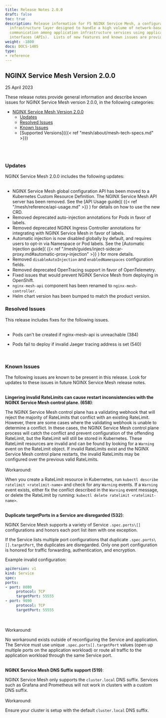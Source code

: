 ```yaml
---
title: Release Notes 2.0.0
draft: false
toc: true
description: Release information for F5 NGINX Service Mesh, a configurable, low‑latency
  infrastructure layer designed to handle a high volume of network‑based interprocess
  communication among application infrastructure services using application programming
  interfaces (APIs).  Lists of new features and known issues are provided.
weight: -1800
docs: DOCS-1485
type:
- reference
---
```


## NGINX Service Mesh Version 2.0.0

25 April 2023

<!-- vale off -->

These release notes provide general information and describe known issues for NGINX Service Mesh version 2.0.0, in the following categories:

- [NGINX Service Mesh Version 2.0.0](#nginx-service-mesh-version-200)
  - [Updates](#updates)
  - [Resolved Issues](#resolved-issues)
  - [Known Issues](#known-issues)
  - [Supported Versions]({{< ref "mesh/about/mesh-tech-specs.md" >}})

<br/>
<br/>
<span id="200-updates"></a>

### **Updates**

NGINX Service Mesh 2.0.0 includes the following updates:
<br/><br/>

- NGINX Service Mesh global configuration API has been moved to a Kubernetes Custom Resource Definition. The NGINX Service Mesh API server has been removed. See the [API Usage guide]( {{< ref "/mesh/reference/api-usage.md" >}} ) for details on how to use the new CRD.
- Removed deprecated auto-injection annotations for Pods in favor of labels.
- Removed deprecated NGINX Ingress Controller annotations for integrating with NGINX Service Mesh in favor of labels.
- Automatic injection is now disabled globally by default, and requires users to opt-in via Namespace or Pod labels. See the [Automatic Injection guide]( {{< ref "/mesh/guides/inject-sidecar-proxy.md#automatic-proxy-injection" >}} ) for more details.
- Removed `disableAutoInjection` and `enabledNamespaces` configuration fields.
- Removed deprecated OpenTracing support in favor of OpenTelemetry.
- Fixed issues that would prevent NGINX Service Mesh from deploying in OpenShift.
- `nginx-mesh-api` component has been renamed to `nginx-mesh-controller`.
- Helm chart version has been bumped to match the product version.


<span id="200-resolved"></a>

### **Resolved Issues**

This release includes fixes for the following issues.
<br/><br/>


- Pods can't be created if nginx-mesh-api is unreachable (384)

- Pods fail to deploy if invalid Jaeger tracing address is set (540)

<br/>

<span id="200-issues"></a>

### **Known Issues**

The following issues are known to be present in this release. Look for updates to these issues in future NGINX Service Mesh release notes.
<br/>


<br/>**Lingering invalid RateLimits can cause restart inconsistencies with the NGINX Service Mesh control plane. (658)**:
  <br/>

The NGINX Service Mesh control plane has a validating webhook that will reject the majority of RateLimits that conflict with an existing RateLimit. However, there are some cases where the validating webhook is unable to determine a conflict. In these cases, the NGINX Service Mesh control plane process will catch the conflict and prevent configuration of the offending RateLimit, but the RateLimit will still be stored in Kubernetes. These RateLimit resources are invalid and can be found by looking for a `Warning` event on the RateLimit object. If invalid RateLimits exist and the NGINX Service Mesh control plane restarts, the invalid RateLimits may be configured over the previous valid RateLimits.
  <br/>
  <br/>
  Workaround:
  <br/>

When you create a RateLimit resource in Kubernetes, run `kubectl describe ratelimit <ratelimit-name>` and check for any `Warning` events. If a `Warning` event exists, either fix the conflict described in the `Warning` event message, or delete the RateLimit by running: `kubectl delete ratelimit <ratelimit-name>`.


<br/>**Duplicate targetPorts in a Service are disregarded (532)**:
  <br/>

NGINX Service Mesh supports a variety of Service `.spec.ports\[]` configurations and honors each port list item with one exception.

If the Service lists multiple port configurations that duplicate `.spec.ports\[].targetPort`, the duplicates are disregarded. Only one port configuration is honored for traffic forwarding, authentication, and encryption.

Example invalid configuration:


```yaml
apiVersion: v1
kind: Service
spec:
ports:
- port: 8080
     protocol: TCP
     targetPort: 55555
- port: 9090
     protocol: TCP
     targetPort: 55555
```

  <br/>
  <br/>
  Workaround:
  <br/>

No workaround exists outside of reconfiguring the Service and application. The Service must use unique `.spec.ports[].targetPort` values (open up multiple ports on the application workload) or route all traffic to the application workload through the same Service port.


<br/>**NGINX Service Mesh DNS Suffix support (519)**:
  <br/>

NGINX Service Mesh only supports the `cluster.local` DNS suffix. Services such as Grafana and Prometheus will not work in clusters with a custom DNS suffix.
  <br/>
  <br/>
  Workaround:
  <br/>

Ensure your cluster is setup with the default `cluster.local` DNS suffix.


